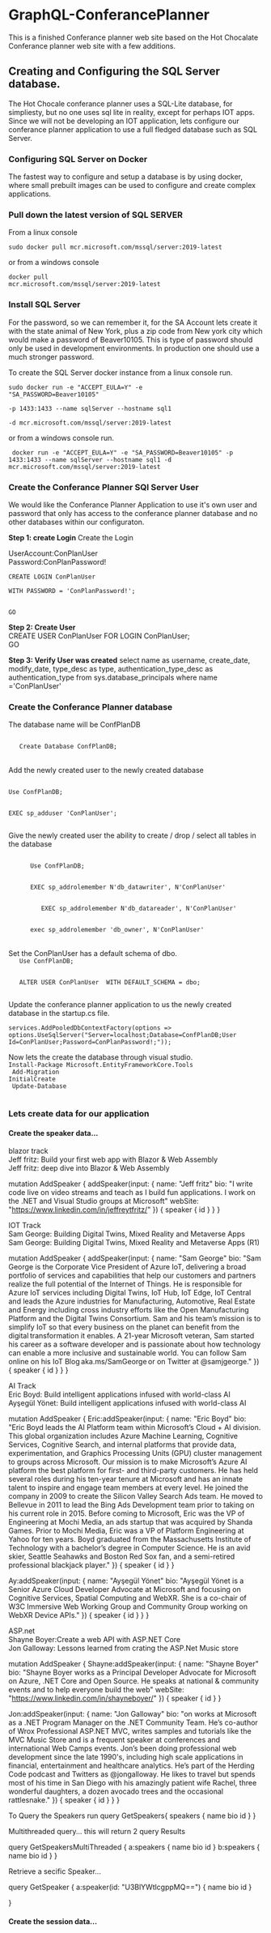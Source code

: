 # GraphQL-ConferancePlanner
This is a finished Conferance planner web site based on the Hot Chocalate Conferance planner web site with a few additions.

## Creating and Configuring the SQL Server database.
The Hot Chocale conferance planner uses a SQL-Lite database, for simpliesty, but no one uses sql lite in reality, except for perhaps IOT apps. Since we will not be developing an IOT application, lets configure our conferance planner application to use a full fledged database such as SQL Server.

### Configuring SQL Server on Docker
The fastest way to configure and setup a database is by using docker, where small prebuilt images can be used to configure and create complex applications. 

### Pull down the latest version of SQL SERVER

From a linux console

<code>sudo docker pull mcr.microsoft.com/mssql/server:2019-latest </code>

or from a windows console

<code>docker pull mcr.microsoft.com/mssql/server:2019-latest</code>

### Install SQL Server

For the password, so we can remember it, for the SA Account lets create it with the state animal of New York, plus a zip code from New york city which would make a password of
Beaver10105. This is type of password should only be used in development environments. In production one should use a much stronger password.

To create the SQL Server docker instance from a linux console run.  

<code>sudo docker run -e "ACCEPT_EULA=Y" -e "SA_PASSWORD=Beaver10105" \
   -p 1433:1433 --name sqlServer --hostname sql1 \
   -d mcr.microsoft.com/mssql/server:2019-latest</code>
 
 or from a windows console run. 
 
<code> docker run -e "ACCEPT_EULA=Y" -e "SA_PASSWORD=Beaver10105" -p 1433:1433 --name sqlServer --hostname sql1 -d mcr.microsoft.com/mssql/server:2019-latest</code>
 
 ### Create the Conferance Planner SQl Server User
We would like the Conferance Planner Application to use it's own user and password that only has access to the conferance planner database and no other databases within our configuraton. 
 
 **Step 1: create Login**
 Create the Login
 
 UserAccount:ConPlanUser<br>
 Password:ConPlanPassword!<br>
 
 <code>CREATE LOGIN ConPlanUser   
    WITH PASSWORD = 'ConPlanPassword!';<br>  
   GO </code>
 
 **Step 2: Create User**<br>
 CREATE USER ConPlanUser FOR LOGIN ConPlanUser;  
 GO  
 
 **Step 3: Verify User was created**
 select name as username,
       create_date,
       modify_date,
       type_desc as type,
       authentication_type_desc as authentication_type
from sys.database_principals
where name ='ConPlanUser'
 

### Create the Conferance Planner database
The database name will be ConfPlanDB

<code>
   Create Database ConfPlanDB;
</code><br>

Add the newly created user to the newly created database <br>
  <code>   
   Use ConfPlanDB;
   </code>   
  <code>   
   EXEC sp_adduser 'ConPlanUser';  
 </code>

Give the newly created user the ability to create / drop / select all tables in the database<br>
 
   <code> 
      Use ConfPlanDB;
   </code>
   <br>
   <code> 
      EXEC sp_addrolemember N'db_datawriter', N'ConPlanUser'
   </code> 
   <br>
   <code> 
         EXEC sp_addrolemember N'db_datareader', N'ConPlanUser'
   </code>
   <br>
   <code> 
      exec sp_addrolemember 'db_owner', N'ConPlanUser'
   </code>
  <br> <br>
 Set the ConPlanUser has a default schema of dbo. 
  <code> 
   Use ConfPlanDB;
   </code><br>
  <code> 
   ALTER USER ConPlanUser  WITH DEFAULT_SCHEMA = dbo;
  </code>

  Update the conferance planner application to us the newly created database in the startup.cs file.
  <br>
   <code>
   services.AddPooledDbContextFactory<ApplicationDbContext>(options =>
                options.UseSqlServer("Server=localhost;Database=ConfPlanDB;User Id=ConPlanUser;Password=ConPlanPassword!;"));   
   </code>
Now lets the create the database through visual studio.
<code>
   Install-Package Microsoft.EntityFrameworkCore.Tools<br>
   Add-Migration InitialCreate<br>
   Update-Database<br>
</code>

 ### Lets create data for our application

#### Create the speaker data...

 blazor track <br>
Jeff fritz: Build your first web app with Blazor & Web Assembly<br>
Jeff fritz: deep dive into  Blazor & Web Assembly<br>

mutation AddSpeaker {
  addSpeaker(input: {
    name: "Jeff fritz"
    bio: "I write code live on video streams and teach as I build fun applications. I work on the .NET and Visual Studio groups at Microsoft"
    webSite: "https://www.linkedin.com/in/jeffreytfritz/" }) {
    speaker {
      id
    }
  }
}

IOT Track<br>
Sam George: Building Digital Twins, Mixed Reality and Metaverse Apps<br>
Sam George: Building Digital Twins, Mixed Reality and Metaverse Apps (R1)<br>

mutation AddSpeaker {
  addSpeaker(input: {
    name: "Sam George"
    bio: "Sam George is the Corporate Vice President of Azure IoT, delivering a broad portfolio of services and capabilities that help our customers and partners realize the full potential of the Internet of Things. He is responsible for Azure IoT services including Digital Twins, IoT Hub, IoT Edge, IoT Central and leads the Azure industries for Manufacturing, Automotive, Real Estate and Energy including cross industry efforts like the Open Manufacturing Platform and the Digital Twins Consortium. Sam and his team’s mission is to simplify IoT so that every business on the planet can benefit from the digital transformation it enables. A 21-year Microsoft veteran, Sam started his career as a software developer and is passionate about how technology can enable a more inclusive and sustainable world. You can follow Sam online on his IoT Blog aka.ms/SamGeorge or on Twitter at @samjgeorge."
     }) {
    speaker {
      id
    }
  }
}

AI Track<br>
Eric Boyd: Build intelligent applications infused with world-class AI <br>
Ayşegül Yönet: Build intelligent applications infused with world-class AI<br>

mutation AddSpeaker {
  Eric:addSpeaker(input: {
    name: "Eric Boyd"
    bio: "Eric Boyd leads the AI Platform team within Microsoft’s Cloud + AI division. This global organization includes Azure Machine Learning, Cognitive Services, Cognitive Search, and internal platforms that provide data, experimentation, and Graphics Processing Units (GPU) cluster management to groups across Microsoft. Our mission is to make Microsoft’s Azure AI platform the best platform for first- and third-party customers. He has held several roles during his ten-year tenure at Microsoft and has an innate talent to inspire and engage team members at every level. He joined the company in 2009 to create the Silicon Valley Search Ads team. He moved to Bellevue in 2011 to lead the Bing Ads Development team prior to taking on his current role in 2015. Before coming to Microsoft, Eric was the VP of Engineering at Mochi Media, an ads startup that was acquired by Shanda Games. Prior to Mochi Media, Eric was a VP of Platform Engineering at Yahoo for ten years. Boyd graduated from the Massachusetts Institute of Technology with a bachelor’s degree in Computer Science. He is an avid skier, Seattle Seahawks and Boston Red Sox fan, and a semi-retired professional blackjack player."
     }) {
    speaker {
      id
    }
  }

  Ay:addSpeaker(input: {
    name: "Ayşegül Yönet"
    bio: "Ayşegül Yönet is a Senior Azure Cloud Developer Advocate at Microsoft and focusing on Cognitive Services, Spatial Computing and WebXR. She is a co-chair of W3C Immersive Web Working Group and Community Group working on WebXR Device APIs."
     }) {
    speaker {
      id
    }
  }
}


ASP.net <br>
Shayne Boyer:Create a web API with ASP.NET Core <br>
Jon Galloway: Lessons learned from crating the ASP.Net Music store<br>

mutation AddSpeaker {
  Shayne:addSpeaker(input: {
    name: "Shayne Boyer"
    bio: "Shayne Boyer works as a Principal Developer Advocate for Microsoft on Azure, .NET Core and Open Source. He speaks at national & community events and to help everyone build the web"
    webSite: "https://www.linkedin.com/in/shayneboyer/"
     }) {
    speaker {
      id
    }
  }

  Jon:addSpeaker(input: {
    name: "Jon Galloway"
    bio: "on works at Microsoft as a .NET Program Manager on the .NET Community Team. He’s co-author of Wrox Professional ASP.NET MVC, writes samples and tutorials like the MVC Music Store and is a frequent speaker at conferences and international Web Camps events. Jon’s been doing professional web development since the late 1990's, including high scale applications in financial, entertainment and healthcare analytics. He’s part of the Herding Code podcast and Twitters as @jongalloway. He likes to travel but spends most of his time in San Diego with his amazingly patient wife Rachel, three wonderful daughters, a dozen avocado trees and the occasional rattlesnake."
     }) {
    speaker {
      id
    }
  }
}

To Query the Speakers run
query GetSpeakers{
  speakers {
    name
    bio
    id
  }
}

Multithreaded query... this will return 2 query Results

query GetSpeakersMultiThreaded {
  a:speakers {
    name
    bio
    id
  }
  b:speakers {
    name
    bio
    id
  }
}


Retrieve a secific Speaker... 

query GetSpeaker {
  a:speaker(id: "U3BlYWtlcgppMQ==") {
    name
    bio
    id
  }

}


#### Create the session data...

